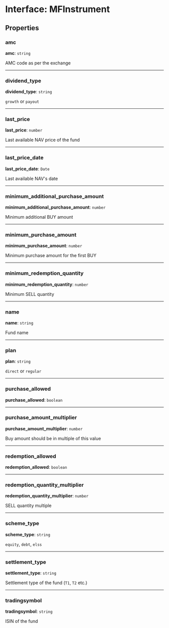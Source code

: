 # Interface: MFInstrument

## Properties

### amc

 **amc**: `string`

AMC code as per the exchange

___

### dividend\_type

 **dividend\_type**: `string`

`growth` or `payout`

___

### last\_price

 **last\_price**: `number`

Last available NAV price of the fund

___

### last\_price\_date

 **last\_price\_date**: `Date`

Last available NAV's date

___

### minimum\_additional\_purchase\_amount

 **minimum\_additional\_purchase\_amount**: `number`

Minimum additional BUY amount

___

### minimum\_purchase\_amount

 **minimum\_purchase\_amount**: `number`

Minimum purchase amount for the first BUY

___

### minimum\_redemption\_quantity

 **minimum\_redemption\_quantity**: `number`

Minimum SELL quantity

___

### name

 **name**: `string`

Fund name

___

### plan

 **plan**: `string`

`direct` or `regular`

___

### purchase\_allowed

 **purchase\_allowed**: `boolean`

___

### purchase\_amount\_multiplier

 **purchase\_amount\_multiplier**: `number`

Buy amount should be in multiple of this value

___

### redemption\_allowed

 **redemption\_allowed**: `boolean`

___

### redemption\_quantity\_multiplier

 **redemption\_quantity\_multiplier**: `number`

SELL quantity multiple

___

### scheme\_type

 **scheme\_type**: `string`

`equity`, `debt`, `elss`

___

### settlement\_type

 **settlement\_type**: `string`

Settlement type of the fund (`T1`, `T2` etc.)

___

### tradingsymbol

 **tradingsymbol**: `string`

ISIN of the fund
